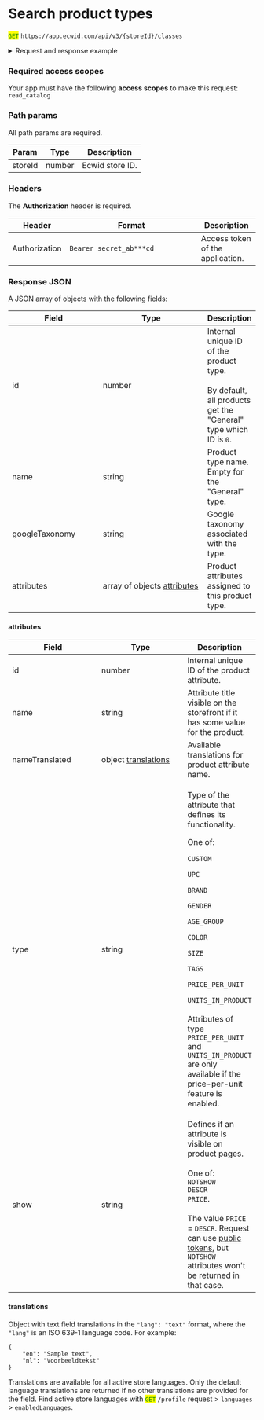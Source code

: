 # Search product types

<mark style="color:green;">`GET`</mark> `https://app.ecwid.com/api/v3/{storeId}/classes`&#x20;

<details>

<summary>Request and response example</summary>

Request:

```http
GET /api/v3/1003/classes HTTP/1.1
Host: app.ecwid.com
Authorization: Bearer secret_token
```

Response:

{% code fullWidth="true" %}
```json
[
  {
    "id": 0,
    "attributes": [
      {
        "id": 139165261,
        "name": "Units in product",
        "type": "UNITS_IN_PRODUCT",
        "show": "DESCR"
      },
      {
        "id": 82991001,
        "name": "Price per unit",
        "type": "PRICE_PER_UNIT",
        "show": "PRICE"
      },
      {
        "id": 201437969,
        "name": "UPC",
        "type": "UPC",
        "show": "DESCR"
      },
      {
        "id": 201437970,
        "name": "Brand",
        "type": "BRAND",
        "show": "DESCR"
      }
    ]
  }
]
```
{% endcode %}

</details>

### Required access scopes

Your app must have the following **access scopes** to make this request: `read_catalog`

### Path params

All path params are required.

| Param   | Type   | Description     |
| ------- | ------ | --------------- |
| storeId | number | Ecwid store ID. |

### Headers

The **Authorization** header is required.

<table><thead><tr><th>Header</th><th width="252">Format</th><th>Description</th></tr></thead><tbody><tr><td>Authorization</td><td><code>Bearer secret_ab***cd</code></td><td>Access token of the application.</td></tr></tbody></table>

### Response JSON

A JSON array of objects with the following fields:

<table><thead><tr><th width="179">Field</th><th width="229">Type</th><th>Description</th></tr></thead><tbody><tr><td>id</td><td>number</td><td>Internal unique ID of the product type. <br><br>By default, all products get the "General" type which ID is <code>0</code>.</td></tr><tr><td>name</td><td>string</td><td>Product type name. Empty for the "General" type.</td></tr><tr><td>googleTaxonomy</td><td>string</td><td>Google taxonomy associated with the type.</td></tr><tr><td>attributes</td><td>array of objects <a href="search-product-types.md#attributes">attributes</a></td><td>Product attributes assigned to this product type.</td></tr></tbody></table>

#### attributes

<table><thead><tr><th width="181">Field</th><th width="183">Type</th><th>Description</th></tr></thead><tbody><tr><td>id</td><td>number</td><td>Internal unique ID of the product attribute.</td></tr><tr><td>name</td><td>string</td><td>Attribute title visible on the storefront if it has some value for the product.</td></tr><tr><td>nameTranslated</td><td>object <a href="search-product-types.md#translations">translations</a></td><td>Available translations for product attribute name.</td></tr><tr><td>type</td><td>string</td><td><p>Type of the attribute that defines its functionality. </p><p></p><p>One of:</p><p><code>CUSTOM</code></p><p><code>UPC</code></p><p><code>BRAND</code></p><p><code>GENDER</code></p><p><code>AGE_GROUP</code></p><p><code>COLOR</code></p><p><code>SIZE</code> </p><p><code>TAGS</code></p><p><code>PRICE_PER_UNIT</code></p><p><code>UNITS_IN_PRODUCT</code><br><br>Attributes of type <code>PRICE_PER_UNIT</code> and <code>UNITS_IN_PRODUCT</code> are only available if the price-per-unit feature is enabled.</p></td></tr><tr><td>show</td><td>string</td><td>Defines if an attribute is visible on product pages. <br><br>One of: <br><code>NOTSHOW</code><br><code>DESCR</code><br><code>PRICE</code>. <br><br>The value <code>PRICE</code> = <code>DESCR</code>. Request can use <a href="ref:authentication-basics#access-tokens">public tokens</a>, but <code>NOTSHOW</code> attributes won't be returned in that case.</td></tr></tbody></table>

#### translations

Object with text field translations in the `"lang": "text"` format, where the `"lang"` is an ISO 639-1 language code. For example:

```
{
    "en": "Sample text",
    "nl": "Voorbeeldtekst"
}
```

Translations are available for all active store languages. Only the default language translations are returned if no other translations are provided for the field. Find active store languages with <mark style="color:green;">`GET`</mark> `/profile` request > `languages` > `enabledLanguages`.
